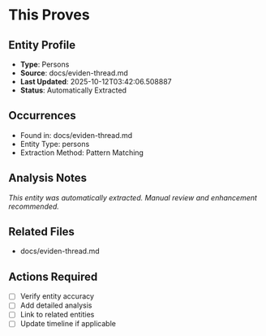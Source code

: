 # This Proves

## Entity Profile
- **Type**: Persons
- **Source**: docs/eviden-thread.md
- **Last Updated**: 2025-10-12T03:42:06.508887
- **Status**: Automatically Extracted

## Occurrences
- Found in: docs/eviden-thread.md
- Entity Type: persons
- Extraction Method: Pattern Matching

## Analysis Notes
*This entity was automatically extracted. Manual review and enhancement recommended.*

## Related Files
- docs/eviden-thread.md

## Actions Required
- [ ] Verify entity accuracy
- [ ] Add detailed analysis
- [ ] Link to related entities
- [ ] Update timeline if applicable
